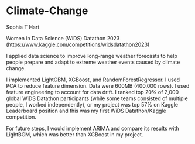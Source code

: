 # Climate-Change

Sophia T Hart

Women in Data Science (WiDS) Datathon 2023
(https://www.kaggle.com/competitions/widsdatathon2023)

I applied data science to improve long-range weather forecasts to help people prepare and adapt to extreme weather events caused by climate change.

I implemented LightGBM, XGBoost, and RandomForestRegressor. I used PCA to reduce feature dimension. Data were 600MB (400,000 rows). I used feature engineering to account for data drift. I ranked top 20% of 2,000 global WiDS Datathon participants (while some teams consisted of multiple people, I worked independently), or my project was top 57% on Kaggle Leaderboard position and this was my first WiDS Datathon/Kaggle competition.

For future steps, I would implement ARIMA and compare its results with LightBGM, which was better than XGBoost in my project.

